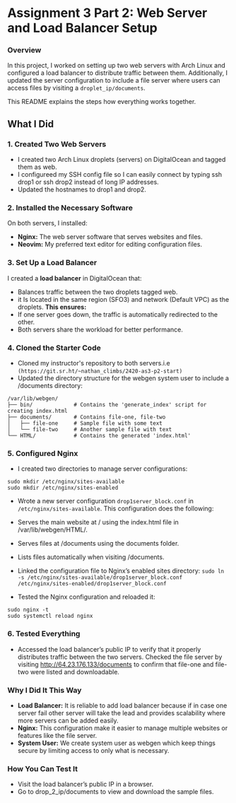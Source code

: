 # Assignment 3 Part 2: Web Server and Load Balancer Setup

### Overview

In this project, I worked on setting up two web servers with Arch Linux and configured a load balancer to distribute traffic between them. Additionally, I updated the server configuration to include a file server where users can access files by visiting a `droplet_ip/documents`. 

This README explains the steps how everything works together.

## What I Did

### 1. Created Two Web Servers
* I created two Arch Linux droplets (servers) on DigitalOcean and tagged them as web.
* I configureed my SSH config file so I can easily  connect by typing ssh drop1 or ssh drop2 instead of long IP addresses.
* Updated the hostnames to drop1 and drop2.

### 2. Installed the Necessary Software
On both servers, I installed:
* **Nginx:** The web server software that serves websites and files.
* **Neovim:** My preferred text editor for editing configuration files.

### 3. Set Up a Load Balancer
I created a **load balancer** in DigitalOcean that:
* Balances traffic between the two droplets tagged web.
* it Is located in the same region (SFO3) and network (Default VPC) as the droplets.
**This ensures:**
* If one server goes down, the traffic is automatically redirected to the other.
* Both servers share the workload for better performance.

### 4. Cloned the Starter Code
* Cloned my instructor's repository to both servers.i.e `(https://git.sr.ht/~nathan_climbs/2420-as3-p2-start)`
* Updated the directory structure for the webgen system user to include a /documents directory:
```
/var/lib/webgen/
├── bin/             # Contains the 'generate_index' script for creating index.html
├── documents/       # Contains file-one, file-two
│   ├── file-one     # Sample file with some text
│   └── file-two     # Another sample file with text
└── HTML/            # Contains the generated 'index.html'
```

### 5. Configured Nginx
* I created two directories to manage server configurations:
```
sudo mkdir /etc/nginx/sites-available
sudo mkdir /etc/nginx/sites-enabled
```
* Wrote a new server configuration `drop1server_block.conf` in `/etc/nginx/sites-available`. This configuration does the following:

* Serves the main website at / using the index.html file in /var/lib/webgen/HTML/.
* Serves files at /documents using the documents folder.
* Lists files automatically when visiting /documents.

* Linked the configuration file to Nginx’s enabled sites directory:
`sudo ln -s /etc/nginx/sites-available/drop1server_block.conf /etc/nginx/sites-enabled/drop1server_block.conf`

* Tested the Nginx configuration and reloaded it:
```
sudo nginx -t
sudo systemctl reload nginx
```
### 6. Tested Everything
* Accessed the load balancer’s public IP to verify that it properly distributes traffic between the two servers.
Checked the file server by visiting http://64.23.176.133/documents to confirm that file-one and file-two were listed and downloadable.

### Why I Did It This Way
* **Load Balancer:** It is reliable to add load balancer because if in case one server fail other server will take the lead and provides scalability where more servers can be added easily.
* **Nginx:** This configuration make it easier to manage multiple websites or features like the file server.
* **System User:** We create system user as webgen which keep things secure by limiting access to only what is necessary.

### How You Can Test It
* Visit the load balancer’s public IP in a browser.
* Go to drop_2_ip/documents to view and download the sample files.

